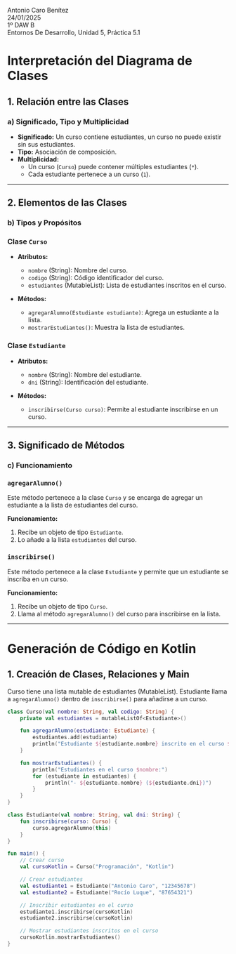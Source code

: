 Antonio Caro Benítez  
24/01/2025  
1º DAW B  
Entornos De Desarrollo, Unidad 5, Práctica 5.1

# Interpretación del Diagrama de Clases

## 1. Relación entre las Clases

### a) Significado, Tipo y Multiplicidad
- **Significado:** Un curso contiene estudiantes, un curso no puede existir sin sus estudiantes.
- **Tipo:** Asociación de composición.
- **Multiplicidad:**
  - Un curso (`Curso`) puede contener múltiples estudiantes (`*`).
  - Cada estudiante pertenece a un curso (`1`).

---

## 2. Elementos de las Clases  

### b) Tipos y Propósitos
### Clase `Curso`  
- **Atributos:**  
  - `nombre` (String): Nombre del curso.  
  - `codigo` (String): Código identificador del curso.  
  - `estudiantes` (MutableList): Lista de estudiantes inscritos en el curso.  

- **Métodos:**  
  - `agregarAlumno(Estudiante estudiante)`: Agrega un estudiante a la lista.  
  - `mostrarEstudiantes()`: Muestra la lista de estudiantes.  

### Clase `Estudiante`  
- **Atributos:**  
  - `nombre` (String): Nombre del estudiante.  
  - `dni` (String): Identificación del estudiante.  

- **Métodos:**  
  - `inscribirse(Curso curso)`: Permite al estudiante inscribirse en un curso.  

---

## 3. Significado de Métodos  

### c) Funcionamiento
### `agregarAlumno()`  
Este método pertenece a la clase `Curso` y se encarga de agregar un estudiante a la lista de estudiantes del curso.  

**Funcionamiento:**  
1. Recibe un objeto de tipo `Estudiante`.  
2. Lo añade a la lista `estudiantes` del curso.  

### `inscribirse()`  
Este método pertenece a la clase `Estudiante` y permite que un estudiante se inscriba en un curso.  

**Funcionamiento:**  
1. Recibe un objeto de tipo `Curso`.  
2. Llama al método `agregarAlumno()` del curso para inscribirse en la lista.  

---

# Generación de Código en Kotlin  

## 1. Creación de Clases, Relaciones y Main  

Curso tiene una lista mutable de estudiantes (MutableList<Estudiante>).
Estudiante llama a `agregarAlumno()` dentro de `inscribirse()` para añadirse a un curso.

```kotlin
class Curso(val nombre: String, val codigo: String) {
    private val estudiantes = mutableListOf<Estudiante>()

    fun agregarAlumno(estudiante: Estudiante) {
        estudiantes.add(estudiante)
        println("Estudiante ${estudiante.nombre} inscrito en el curso $nombre")
    }

    fun mostrarEstudiantes() {
        println("Estudiantes en el curso $nombre:")
        for (estudiante in estudiantes) {
            println("- ${estudiante.nombre} (${estudiante.dni})")
        }
    }
}

class Estudiante(val nombre: String, val dni: String) {
    fun inscribirse(curso: Curso) {
        curso.agregarAlumno(this)
    }
}

fun main() {
    // Crear curso
    val cursoKotlin = Curso("Programación", "Kotlin")

    // Crear estudiantes
    val estudiante1 = Estudiante("Antonio Caro", "12345678")
    val estudiante2 = Estudiante("Rocío Luque", "87654321")

    // Inscribir estudiantes en el curso
    estudiante1.inscribirse(cursoKotlin)
    estudiante2.inscribirse(cursoKotlin)

    // Mostrar estudiantes inscritos en el curso
    cursoKotlin.mostrarEstudiantes()
}
